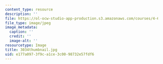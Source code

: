 ```yaml
---
content_type: resource
description: ''
file: https://ol-ocw-studio-app-production.s3.amazonaws.com/courses/4-614-religious-architecture-and-islamic-cultures-fall-2002/e177a0973f9ca1ce3c0098732e57fdf6_3034thumbnail.jpg
file_type: image/jpeg
image_metadata:
  caption: ''
  credit: ''
  image-alt: ''
resourcetype: Image
title: 3034thumbnail.jpg
uid: e177a097-3f9c-a1ce-3c00-98732e57fdf6
---
```

